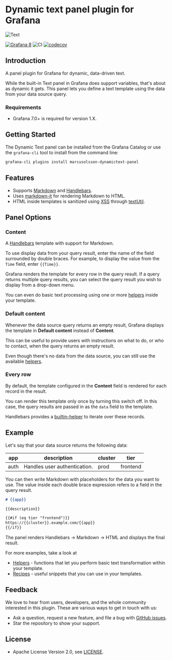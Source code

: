 # Dynamic text panel plugin for Grafana

![Text](https://github.com/VolkovLabs/volkovlabs-dynamictext-panel/raw/main/src/img/screenshot.png)

[![Grafana 8](https://img.shields.io/badge/Grafana-8.2.7-orange)](https://www.grafana.com)
![CI](https://github.com/volkovlabs/volkovlabs-dynamictext-panel/workflows/CI/badge.svg)
[![codecov](https://codecov.io/gh/VolkovLabs/volkovlabs-dynamictext-panel/branch/main/graph/badge.svg?token=0m6f0ktUar)](https://codecov.io/gh/VolkovLabs/volkovlabs-dynamictext-panel)

## Introduction

A panel plugin for Grafana for dynamic, data-driven text.

While the built-in Text panel in Grafana does support variables, that's about as dynamic it gets. This panel lets you define a text template using the data from your data source query.

### Requirements

- Grafana 7.0+ is required for version 1.X.

## Getting Started

The Dynamic Text panel can be installed from the Grafana Catalog or use the `grafana-cli` tool to install from the command line:

```bash
grafana-cli plugins install marcusolsson-dynamictext-panel
```

## Features

- Supports [Markdown](https://commonmark.org/help/) and [Handlebars](https://handlebarsjs.com/guide/expressions.html#basic-usage).
- Uses [markdown-it](https://github.com/markdown-it/markdown-it) for rendering Markdown to HTML.
- HTML inside templates is sanitized using [XSS](https://jsxss.com/en/index.html) through [textUtil](https://grafana.com/docs/grafana/latest/packages_api/data/textutil/).

## Panel Options

### Content

A [Handlebars](https://handlebarsjs.com/) template with support for Markdown.

To use display data from your query result, enter the name of the field surrounded by double braces. For example, to display the value from the `Time` field, enter `{{Time}}`.

Grafana renders the template for every row in the query result. If a query returns multiple query results, you can select the query result you wish to display from a drop-down menu.

You can even do basic text processing using one or more [helpers](https://volkovlabs.io/plugins/volkovlabs-dynamictext-panel/helpers) inside your template.

### Default content

Whenever the data source query returns an empty result, Grafana displays the template in **Default content** instead of **Content**.

This can be useful to provide users with instructions on what to do, or who to contact, when the query returns an empty result.

Even though there's no data from the data source, you can still use the available [helpers](https://volkovlabs.io/plugins/volkovlabs-dynamictext-panel/helpers).

### Every row

By default, the template configured in the **Content** field is rendered for each record in the result.

You can render this template only once by turning this switch off. In this case, the query results are passed in as the `data` field to the template.

Handlebars provides a [builtin-helper](https://handlebarsjs.com/guide/builtin-helpers.html#each) to iterate over these records.

## Example

Let's say that your data source returns the following data:

| app  | description                  | cluster | tier     |
| ---- | ---------------------------- | ------- | -------- |
| auth | Handles user authentication. | prod    | frontend |

You can then write Markdown with placeholders for the data you want to use. The value inside each double brace expression refers to a field in the query result.

```md
# {{app}}

{{description}}

{{#if (eq tier "frontend")}}
https://{{cluster}}.example.com/{{app}}
{{/if}}
```

The panel renders Handlebars → Markdown → HTML and displays the final result.

For more examples, take a look at

- [Helpers](https://volkovlabs.io/plugins/volkovlabs-dynamictext-panel/helpers) - functions that let you perform basic text transformation within your template.
- [Recipes](https://volkovlabs.io/plugins/volkovlabs-dynamictext-panel/recipes) - useful snippets that you can use in your templates.

## Feedback

We love to hear from users, developers, and the whole community interested in this plugin. These are various ways to get in touch with us:

- Ask a question, request a new feature, and file a bug with [GitHub issues](https://github.com/volkovlabs/volkovlabs-dynamictext-panel/issues/new/choose).
- Star the repository to show your support.

## License

- Apache License Version 2.0, see [LICENSE](https://github.com/volkovlabs/volkovlabs-dynamictext-panel/blob/main/LICENSE).
